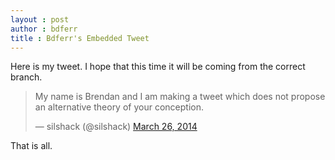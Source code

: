```yaml
---
layout : post
author : bdferr
title : Bdferr's Embedded Tweet
---
```

Here is my tweet. I hope that this time it will be coming from the correct branch.

<blockquote class="twitter-tweet" lang="en"><p>My name is Brendan and I am making a tweet which does not propose an alternative theory of your conception.</p>&mdash; silshack (@silshack) <a href="https://twitter.com/silshack/statuses/448869006116929537">March 26, 2014</a></blockquote>
<script async src="//platform.twitter.com/widgets.js" charset="utf-8"></script>

That is all.